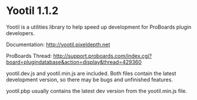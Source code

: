 Yootil 1.1.2
============

Yootil is a utilities library to help speed up development for ProBoards plugin developers.

Documentation: http://yootil.pixeldepth.net

ProBoards Thread: http://support.proboards.com/index.cgi?board=plugindatabase&action=display&thread=429360

yootil.dev.js and yootil.min.js are included.  Both files contain the latest development version, so there may be bugs and unfinished features.

yootil.pbp usually contains the latest dev version from the yootil.min.js file.